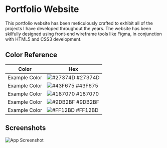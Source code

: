 # Portfolio Website

This portfolio website has been meticulously crafted to exhibit all of the projects I have developed throughout the years. The website has been skilfully designed using front-end wireframe tools like Figma, in conjunction with HTML5 and CSS3 development.

## Color Reference

| Color             | Hex                                                                |
| ----------------- | ------------------------------------------------------------------ |
| Example Color | ![#27374D](https://via.placeholder.com/10/27374D?text=+) #27374D |
| Example Color | ![#43F675](https://via.placeholder.com/10/43F675?text=+) #43F675 |
| Example Color | ![#187070](https://via.placeholder.com/10/187070?text=+) #187070 |
| Example Color | ![#9DB2BF](https://via.placeholder.com/10/9DB2BF?text=+) #9DB2BF |
| Example Color | ![#FF12BD](https://via.placeholder.com/10/FF12BD?text=+) #FF12BD |


## Screenshots

![App Screenshot](https://i.gyazo.com/45923353e296217f5cfc15cb468ef70a.png)
